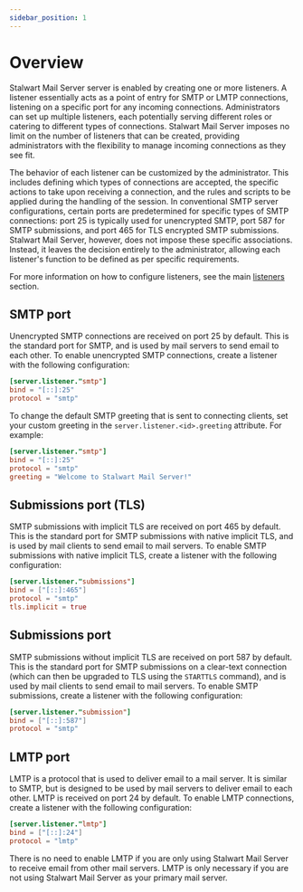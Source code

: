 ```yaml
---
sidebar_position: 1
---
```


# Overview

Stalwart Mail Server server is enabled by creating one or more listeners. A listener essentially acts as a point of entry for SMTP or LMTP connections, listening on a specific port for any incoming connections. Administrators can set up multiple listeners, each potentially serving different roles or catering to different types of connections. Stalwart Mail Server imposes no limit on the number of listeners that can be created, providing administrators with the flexibility to manage incoming connections as they see fit.

The behavior of each listener can be customized by the administrator. This includes defining which types of connections are accepted, the specific actions to take upon receiving a connection, and the rules and scripts to be applied during the handling of the session. In conventional SMTP server configurations, certain ports are predetermined for specific types of SMTP connections: port 25 is typically used for unencrypted SMTP, port 587 for SMTP submissions, and port 465 for TLS encrypted SMTP submissions. Stalwart Mail Server, however, does not impose these specific associations. Instead, it leaves the decision entirely to the administrator, allowing each listener's function to be defined as per specific requirements.

For more information on how to configure listeners, see the main [listeners](/docs/server/listener) section.

## SMTP port

Unencrypted SMTP connections are received on port 25 by default. This is the standard port for SMTP, and is used by mail servers to send email to each other. To enable unencrypted SMTP connections, create a listener with the following configuration:

```toml
[server.listener."smtp"]
bind = "[::]:25"
protocol = "smtp"
```

To change the default SMTP greeting that is sent to connecting clients, set your custom greeting in the `server.listener.<id>.greeting` attribute. For example:

```toml
[server.listener."smtp"]
bind = "[::]:25"
protocol = "smtp"
greeting = "Welcome to Stalwart Mail Server!"
```

## Submissions port (TLS)

SMTP submissions with implicit TLS are received on port 465 by default. This is the standard port for SMTP submissions with native implicit TLS, and is used by mail clients to send email to mail servers. To enable SMTP submissions with native implicit TLS, create a listener with the following configuration:

```toml
[server.listener."submissions"]
bind = ["[::]:465"]
protocol = "smtp"
tls.implicit = true
```

## Submissions port

SMTP submissions without implicit TLS are received on port 587 by default. This is the standard port for SMTP submissions on a clear-text connection (which can then be upgraded to TLS using the `STARTTLS` command), and is used by mail clients to send email to mail servers. To enable SMTP submissions, create a listener with the following configuration:

```toml
[server.listener."submission"]
bind = ["[::]:587"]
protocol = "smtp"
```

## LMTP port

LMTP is a protocol that is used to deliver email to a mail server. It is similar to SMTP, but is designed to be used by mail servers to deliver email to each other. LMTP is received on port 24 by default. To enable LMTP connections, create a listener with the following configuration:

```toml
[server.listener."lmtp"]
bind = ["[::]:24"]
protocol = "lmtp"
```

There is no need to enable LMTP if you are only using Stalwart Mail Server to receive email from other mail servers. LMTP is only necessary if you are not using Stalwart Mail Server as your primary mail server.
